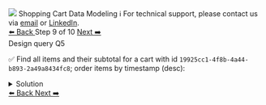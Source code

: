 <!-- TOP -->
<div class="top">
  <img src="https://datastax-academy.github.io/katapod-shared-assets/images/ds-academy-logo.svg" />
  <span class="scenario-title">Shopping Cart Data Modeling</span>
  <span class="scenario-subtitle">ℹ️ For technical support, please contact us via <a href="mailto:aleksandr.volochnev@datastax.com">email</a> or <a href="https://dtsx.io/aleks">LinkedIn</a>.</span> 
</div>

<!-- NAVIGATION -->
<div id="navigation-top" class="navigation-top">
 <a href='command:katapod.loadPage?[{"step":"step8-astra"}]'
   class="btn btn-dark navigation-top-left">⬅️ Back
 </a>
<span class="step-count"> Step 9 of 10</span>
 <a href='command:katapod.loadPage?[{"step":"step10-astra"}]'
    class="btn btn-dark navigation-top-right">Next ➡️
  </a>
</div>

<!-- CONTENT -->

<div class="step-title">Design query Q5</div>

✅ Find all items and their subtotal for a cart with id `19925cc1-4f8b-4a44-b893-2a49a8434fc8`; order items by timestamp (desc):

<details>
  <summary>Solution</summary>

```
SELECT timestamp, item_id, item_price, 
       quantity, cart_subtotal 
FROM items_by_cart
WHERE cart_id = 19925cc1-4f8b-4a44-b893-2a49a8434fc8; 
```

</details>

<!-- NAVIGATION -->
<div id="navigation-bottom" class="navigation-bottom">
 <a href='command:katapod.loadPage?[{"step":"step8-astra"}]'
   class="btn btn-dark navigation-bottom-left">⬅️ Back
 </a>
 <a href='command:katapod.loadPage?[{"step":"step10-astra"}]'
    class="btn btn-dark navigation-bottom-right">Next ➡️
  </a>
</div>

